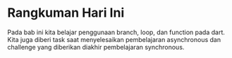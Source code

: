 # Rangkuman Hari Ini

Pada bab ini kita belajar penggunaan branch, loop, dan function pada dart. Kita juga diberi task saat menyelesaikan pembelajaran asynchronous dan challenge yang diberikan diakhir pembelajaran synchronous.